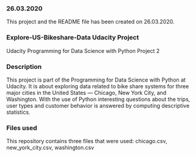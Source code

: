 ### 26.03.2020
This project and the README file has been created on 26.03.2020.

### Explore-US-Bikeshare-Data Udacity Project
Udacity Programming for Data Science with Python Project 2

### Description
This project is part of the Programming for Data Science with Python at Udacity. It is about exploring data related to bike share systems for three major cities in the United States — Chicago, New York City, and Washington. With the use of Python interesting questions about the trips, user types and customer behavior is answered by computing descriptive statistics.

### Files used
This repository contains three files that were used:
chicago.csv, new_york_city.csv, washington.csv
